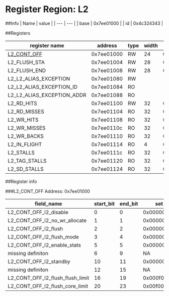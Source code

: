 # Register Region: L2


##Info
| Name | value |
| --- | --- |
| base | 0x7ee01000 |
| id | 0x4c324343 |

##Registers

| register name | address | type | width | mask | reset |
| --- | --- | --- | --- | --- | --- |
| [L2_CONT_OFF](#l2_cont_off) | 0x7ee01000 | RW | 24 | 0x00ff0c3f | 0000000000 |
| L2_FLUSH_STA | 0x7ee01004 | RW | 28 | 0x0fffffe0 | 0000000000 |
| L2_FLUSH_END | 0x7ee01008 | RW | 28 | 0x0fffffe0 | 0x0fffffe0 |
| L2_L2_ALIAS_EXCEPTION | 0x7ee01080 | RW |  |  | 0000000000 |
| L2_L2_ALIAS_EXCEPTION_ID | 0x7ee01084 | RO |  |  | 0000000000 |
| L2_L2_ALIAS_EXCEPTION_ADDR | 0x7ee01088 | RO |  |  | 0000000000 |
| L2_RD_HITS | 0x7ee01100 | RW | 32 | 0xffffffff |  |
| L2_RD_MISSES | 0x7ee01104 | RO | 32 | 0xffffffff |  |
| L2_WR_HITS | 0x7ee01108 | RO | 32 | 0xffffffff |  |
| L2_WR_MISSES | 0x7ee0110c | RO | 32 | 0xffffffff |  |
| L2_WR_BACKS | 0x7ee01110 | RO | 32 | 0xffffffff |  |
| L2_IN_FLIGHT | 0x7ee01114 | RO | 4 | 0x0000000f |  |
| L2_STALLS | 0x7ee0111c | RO | 32 | 0xffffffff |  |
| L2_TAG_STALLS | 0x7ee01120 | RO | 32 | 0xffffffff |  |
| L2_SD_STALLS | 0x7ee01124 | RO | 32 | 0xffffffff |  |

##Register info


###L2_CONT_OFF
 Address: 0x7ee01000

| field_name | start_bit | end_bit | set | clear | reset |
| --- | --- | --- | --- | --- | --- |
| L2_CONT_OFF_l2_disable | 0 | 0 | 0x00000001 | 0xfffffffe | 0x0 |
| L2_CONT_OFF_l2_no_wr_allocate | 1 | 1 | 0x00000002 | 0xfffffffd | 0x0 |
| L2_CONT_OFF_l2_flush | 2 | 2 | 0x00000004 | 0xfffffffb | 0x0 |
| L2_CONT_OFF_l2_flush_mode | 3 | 4 | 0x00000018 | 0xffffffe7 | 0x0 |
| L2_CONT_OFF_l2_enable_stats | 5 | 5 | 0x00000020 | 0xffffffdf | 0x0 |
| missing definiton | 6 | 9 | NA | NA | NA |
| L2_CONT_OFF_l2_standby | 10 | 11 | 0x00000c00 | 0xfffff3ff | 0x0 |
| missing definiton | 12 | 15 | NA | NA | NA |
| L2_CONT_OFF_l2_flush_flush_limit | 16 | 19 | 0x000f0000 | 0xfff0ffff | 0x0 |
| L2_CONT_OFF_l2_flush_core_limit | 20 | 23 | 0x00f00000 | 0xff0fffff | 0x0 |
